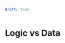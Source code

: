 ```yaml
---
draft: true
---
```


# Logic vs Data
<!--
TODO

@note
 Really important page. Must be taught early.
 The reader must be aware of this when they expand their Core Concepts knowledge.

Explains:
- Differences
- How each concept (components, systems, reactors, ...) fits into this idea
-->
